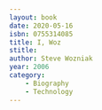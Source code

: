 ```yaml
---
layout: book
date: 2020-05-16
isbn: 0755314085
title: I, Woz
stitle: 
author: Steve Wozniak
year: 2006
category:
    - Biography
    - Technology
---
```

